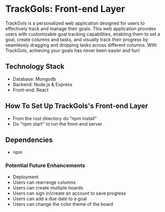 # TrackGols: Front-end Layer

TrackGols is a personalized web application designed for users to effectively track and manage their goals. This web application provides users with customizable goal tracking capabilities, enabling them to set a goal, create columns and tasks, and visually track their progress by seamlessly dragging and dropping tasks across different columns. With TrackGols, achieving your goals has never been easier and fun! 

## Technology Stack

-   Database: Mongodb
-   Backend: Node.js & Express
-   Front-end: React

## How To Set Up TrackGols's Front-end Layer
-   From the root directory do "npm install"
-   Do "npm start" to run the front-end server

## Dependencies

-   npm

### Potential Future Enhancements

-   Deployment
-   Users can rearrange columns
-   Users can create multiple boards
-   Users can sign in/create an account to save progress
-   Users can add a due date to a goal
-   Users can change the color theme of the board
